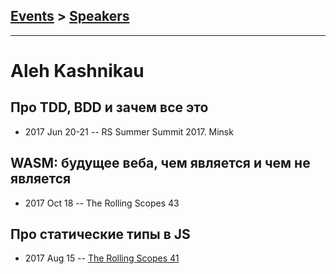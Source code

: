 ## [Events](../README.md) > [Speakers](../speakers.md)
---

# Aleh Kashnikau

## Про TDD, BDD и зачем все это
- 2017 Jun 20-21 -- RS Summer Summit 2017. Minsk    
## WASM: будущее веба, чем является и чем не является
- 2017 Oct 18 -- The Rolling Scopes 43    
## Про статические типы в JS
- 2017 Aug 15 -- [The Rolling Scopes 41](https://www.youtube.com/watch?v=wdys2FjFFXs&t=6145s)    
